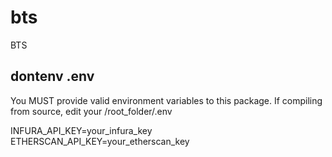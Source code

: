 # bts
BTS

dontenv .env
------------
You MUST provide valid environment variables to this package.
If compiling from source, edit your /root_folder/.env

INFURA_API_KEY=your_infura_key
ETHERSCAN_API_KEY=your_etherscan_key
